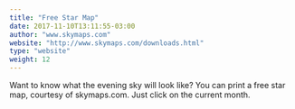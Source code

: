 ```yaml
---
title: "Free Star Map"
date: 2017-11-10T13:11:55-03:00
author: "www.skymaps.com"
website: "http://www.skymaps.com/downloads.html"
type: "website"
weight: 12
---
```


Want to know what the evening sky will look like? You can print a free star map, courtesy of skymaps.com. Just click on the current month.